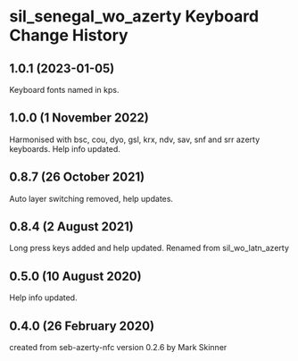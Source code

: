 sil_senegal_wo_azerty Keyboard Change History
==========================================

1.0.1 (2023-01-05)
----------------
Keyboard fonts named in kps.

1.0.0 (1 November 2022)
------------------------
Harmonised with bsc, cou, dyo, gsl, krx, ndv, sav, snf and srr azerty keyboards.
Help info updated.

0.8.7 (26 October 2021)
------------------------
Auto layer switching removed, help updates.

0.8.4 (2 August 2021)
------------------------
Long press keys added and help updated.
Renamed from sil_wo_latn_azerty

0.5.0 (10 August 2020)
------------------------
Help info updated.

0.4.0 (26 February 2020)
------------------------
created from seb-azerty-nfc version 0.2.6 by Mark Skinner